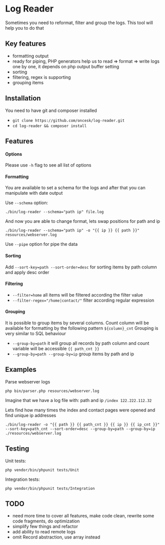 Log Reader
=================

Sometimes you need to reformat, filter and group the logs. This tool will help you to do that

## Key features

 * formatting output
 * ready for piping, PHP generators help us to read => format => write logs one by one, it depends on php output buffer setting
 * sorting
 * filtering, regex is supporting
 * grouping items
 
## Installation

You need to have git and composer installed

 * ``git clone https://github.com/oncesk/log-reader.git``
 * ``cd log-reader && composer install``
 
## Features
 
#### Options

Please use ``-h`` flag to see all list of options
 
#### Formatting

You are available to set a schema for the logs and after that you can manipulate with date output

Use ``--schema`` option:

``./bin/log-reader --schema="path ip" file.log``

And now you are able to change format, lets swap positions for path and ip

``./bin/log-reader --schema="path ip" -o "{{ ip }} {{ path }}" resources/webserver.log``

Use ``--pipe`` option for pipe the data

#### Sorting

Add ``--sort-key=path --sort-order=desc`` for sorting items by path column and apply desc order

#### Filtering

 * ``--filter=home`` all items will be filtered according the filter value
 * ``--filter-regex="/home|contact/"`` filter according regular expression
 
#### Grouping

It is possible to group items by several columns. Count column will be available for formatting by the following pattern ``${column}_cnt``
Grouping is very similar to SQL behaviour
 
 * ``--group-by=path`` it will group all records by path column and count variable will be accessible ``{{ path_cnt }}``
 * ``--group-by=path --group-by=ip`` group items by path and ip

## Examples

Parse webserver logs

``php bin/parser.php resources/webserver.log`` 

Imagine that we have a log file with: path and ip ``/index 122.222.112.32``

Lets find how many times the index and contact pages were opened and find unique ip addresses

``./bin/log-reader -o "{{ path }} {{ path_cnt }} {{ ip }} {{ ip_cnt }}" --sort-key=path_cnt --sort-order=desc --group-by=path --group-by=ip ./resources/webserver.log``

## Testing

Unit tests:

``php vendor/bin/phpunit tests/Unit``

Integration tests:

``php vendor/bin/phpunit tests/Integration``

## TODO

 * need more time to cover all features, make code clean, rewrite some code fragments, do optimization
 * simplify few things and refactor
 * add ability to read remote logs
 * omit Record abstraction, use array instead
